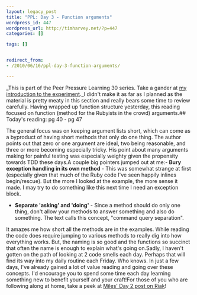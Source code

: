 ```yaml
---
layout: legacy_post
title: "PPL: Day 3 - Function arguments"
wordpress_id: 447
wordpress_url: http://timharvey.net/?p=447
categories: []

tags: []


redirect_from:
- /2010/06/16/ppl-day-3-function-arguments/

---
```

_This is part of the Peer Pressure Learning 30 series. Take a gander at [my introduction to the experiment](http://timharvey.net/2010/06/11/peer-pressure-learning-experiment/)._I didn't make it as far as I planned as the material is pretty meaty in this section and really bears some time to review carefully. Having wrapped up function structure yesterday, this reading focused on function (method for the Rubyists in the crowd) arguments.## Today's reading: pg 40 - pg 47

The general focus was on keeping argument lists short, which can come as a byproduct of having short methods that only do one thing. The author points out that zero or one argument are ideal, two being reasonable, and three or more becoming especially tricky. His point about many arguments making for painful testing was especially weighty given the propensity towards TDD these days.A couple big pointers jumped out at me:- **Bury exception handling in its own method** - This was somewhat strange at first (especially given that much of the Ruby code I've seen happily inlines begin/rescue). But the more I looked at the example, the more sense it made. I may try to do something like this next time I need an exception block.

- **Separate 'asking' and 'doing'** - Since a method should do only one thing, don't allow your methods to answer something and also do something. The text calls this concept, "command query separation".

It amazes me how short all the methods are in the examples. While reading the code does require jumping to various methods to really dig into how everything works. But, the naming is so good and the functions so succinct that often the name is enough to explain what's going on.Sadly, I haven't gotten on the path of looking at 2 code smells each day. Perhaps that will find its way into my daily routine each Friday. Who knows. In just a few days, I've already gained a lot of value reading and going over these concepts. I'd encourage you to spend some time each day learning something new to benefit yourself and your craft!For those of you who are following along at home, take a peek at [Miles' Day 2 post on Riak](http://mileszs.com/blog/2010/06/15/ppl-30-day-2-riak.html)!
